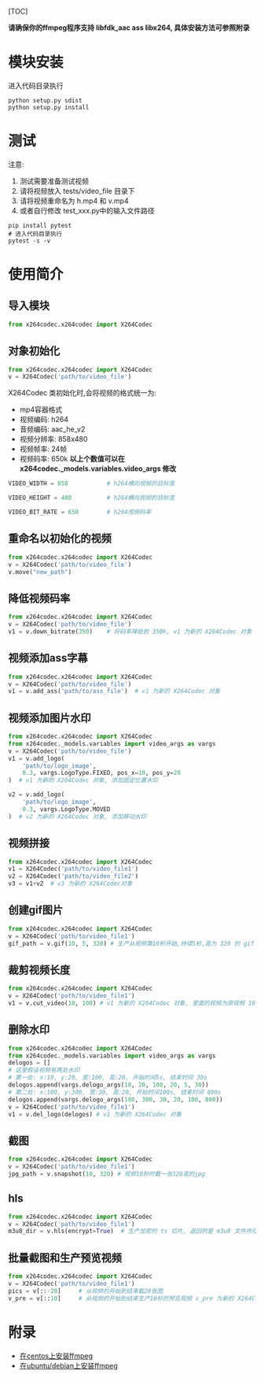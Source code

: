 [TOC]

**请确保你的ffmpeg程序支持 libfdk_aac ass libx264, 具体安装方法可参照附录**

# 模块安装
进入代码目录执行
```shell script
python setup.py sdist
python setup.py install
```

# 测试
注意:
1. 测试需要准备测试视频
2. 请将视频放入 tests/video_file 目录下
3. 请将视频重命名为 h.mp4 和 v.mp4
4. 或者自行修改 test_xxx.py中的输入文件路径

```shell script
pip install pytest
# 进入代码目录执行
pytest -s -v
```

# 使用简介
## 导入模块
```python
from x264codec.x264codec import X264Codec
```

## 对象初始化
```python
from x264codec.x264codec import X264Codec
v = X264Codec('path/to/video_file')
```

X264Codec 类初始化时,会将视频的格式统一为:
- mp4容器格式
- 视频编码: h264
- 音频编码: aac_he_v2
- 视频分辨率: 858x480
- 视频帧率: 24帧
- 视频码率: 650k
**以上个数值可以在 x264codec._models.variables.video_args 修改**
```python
VIDEO_WIDTH = 858           # h264横向视频的目标高

VIDEO_HEIGHT = 480          # h264横向视频的目标宽

VIDEO_BIT_RATE = 650        # h264视频码率
```

## 重命名以初始化的视频
```python
from x264codec.x264codec import X264Codec
v = X264Codec('path/to/video_file')
v.move("new_path")
```

## 降低视频码率
```python
from x264codec.x264codec import X264Codec
v = X264Codec('path/to/video_file')
v1 = v.down_bitrate(350)    # 将码率降低到 350k, v1 为新的 X264Codec 对象
```

## 视频添加ass字幕
```python
from x264codec.x264codec import X264Codec
v = X264Codec('path/to/video_file')
v1 = v.add_ass('path/to/ass_file')  # v1 为新的 X264Codec 对象
```

## 视频添加图片水印
```python
from x264codec.x264codec import X264Codec
from x264codec._models.variables import video_args as vargs
v = X264Codec('path/to/video_file')
v1 = v.add_logo(
    'path/to/logo_image', 
    0.3, vargs.LogoType.FIXED, pos_x=10, pos_y=20
)  # v1 为新的 X264Codec 对象, 添加固定位置水印

v2 = v.add_logo(
    'path/to/logo_image', 
    0.3, vargs.LogoType.MOVED
)  # v2 为新的 X264Codec 对象, 添加移动水印
```

## 视频拼接
```python
from x264codec.x264codec import X264Codec
v1 = X264Codec('path/to/video_file1')
v2 = X264Codec('path/to/video_file2')
v3 = v1+v2  # v3 为新的 X264Codec对象
```

## 创建gif图片
```python
from x264codec.x264codec import X264Codec
v = X264Codec('path/to/video_file1')
gif_path = v.gif(10, 5, 320) # 生产从视频第10秒开始,持续5秒,高为 320 的 gif
```

## 裁剪视频长度
```python
from x264codec.x264codec import X264Codec
v = X264Codec('path/to/video_file1')
v1 = v.cut_video(10, 100) # v1 为新的 X264Codec 对象, 里面的视频为原视频 10秒开始,持续100秒的视频
```

## 删除水印
```python
from x264codec.x264codec import X264Codec
from x264codec._models.variables import video_args as vargs
delogos = []
# 这里假设视频有两处水印
# 第一处: x:10, y:20, 宽:100, 高:20, 开始时间5s, 结束时间 30s
delogos.append(vargs.delogo_args(10, 20, 100, 20, 5, 30))
# 第二处: x:100, y:300, 宽:30, 高:20, 开始时间100s, 结束时间 800s
delogos.append(vargs.delogo_args(100, 300, 30, 20, 100, 800))
v = X264Codec('path/to/video_file1')
v1 = v.del_logo(delogos) # v1 为新的 X264Codec 对象
```

## 截图
```python
from x264codec.x264codec import X264Codec
v = X264Codec('path/to/video_file1')
jpg_path = v.snapshot(10, 320) # 视频10秒时截一张320高的jpg
```

## hls
```python
from x264codec.x264codec import X264Codec
v = X264Codec('path/to/video_file1')
m3u8_dir = v.hls(encrypt=True)  # 生产加密的 ts 切片, 返回的是 m3u8 文件所在的目录 
```

## 批量截图和生产预览视频
```python
from x264codec.x264codec import X264Codec
v = X264Codec('path/to/video_file1')
pics = v[::-20]     # 从视频的开始到结束截20张图
v_pre = v[::10]     # 从视频的开始到结束生产10秒的预览视频 v_pre 为新的 X264Codec 对象
```



# 附录
- [在centos上安装ffmpeg](./docs/centos7x64_ffmpeg_install.md)
- [在ubuntu/debian上安装ffmpeg](./docs/ubuntu18.04x64_ffmpeg_install.md)